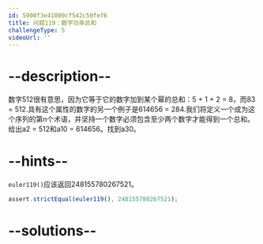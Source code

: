 ```yaml
---
id: 5900f3e41000cf542c50fef6
title: 问题119：数字功率总和
challengeType: 5
videoUrl: ''
---
```


# --description--

数字512很有意思，因为它等于它的数字加到某个幂的总和：5 + 1 + 2 = 8，而83 = 512.具有这个属性的数字的另一个例子是614656 = 284.我们将定义一个成为这个序列的第n个术语，并坚持一个数字必须包含至少两个数字才能得到一个总和。给出a2 = 512和a10 = 614656。找到a30。

# --hints--

`euler119()`应该返回248155780267521。

```js
assert.strictEqual(euler119(), 248155780267521);
```

# --solutions--

